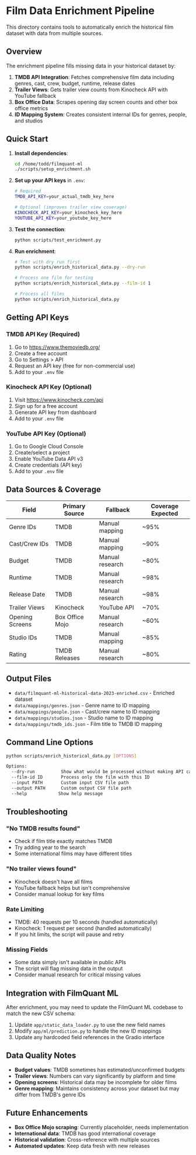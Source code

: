 # Film Data Enrichment Pipeline

This directory contains tools to automatically enrich the historical film dataset with data from multiple sources.

## Overview

The enrichment pipeline fills missing data in your historical dataset by:

1. **TMDB API Integration**: Fetches comprehensive film data including genres, cast, crew, budget, runtime, release dates
2. **Trailer Views**: Gets trailer view counts from Kinocheck API with YouTube fallback
3. **Box Office Data**: Scrapes opening day screen counts and other box office metrics
4. **ID Mapping System**: Creates consistent internal IDs for genres, people, and studios

## Quick Start

1. **Install dependencies**:
   ```bash
   cd /home/todd/filmquant-ml
   ./scripts/setup_enrichment.sh
   ```

2. **Set up your API keys** in `.env`:
   ```bash
   # Required
   TMDB_API_KEY=your_actual_tmdb_key_here

   # Optional (improves trailer view coverage)
   KINOCHECK_API_KEY=your_kinocheck_key_here
   YOUTUBE_API_KEY=your_youtube_key_here
   ```

3. **Test the connection**:
   ```bash
   python scripts/test_enrichment.py
   ```

4. **Run enrichment**:
   ```bash
   # Test with dry run first
   python scripts/enrich_historical_data.py --dry-run

   # Process one film for testing
   python scripts/enrich_historical_data.py --film-id 1

   # Process all films
   python scripts/enrich_historical_data.py
   ```

## Getting API Keys

### TMDB API Key (Required)
1. Go to https://www.themoviedb.org/
2. Create a free account
3. Go to Settings > API
4. Request an API key (free for non-commercial use)
5. Add to your `.env` file

### Kinocheck API Key (Optional)
1. Visit https://www.kinocheck.com/api
2. Sign up for a free account
3. Generate API key from dashboard
4. Add to your `.env` file

### YouTube API Key (Optional)
1. Go to Google Cloud Console
2. Create/select a project
3. Enable YouTube Data API v3
4. Create credentials (API key)
5. Add to your `.env` file

## Data Sources & Coverage

| Field | Primary Source | Fallback | Coverage Expected |
|-------|---------------|----------|------------------|
| Genre IDs | TMDB | Manual mapping | ~95% |
| Cast/Crew IDs | TMDB | Manual mapping | ~90% |
| Budget | TMDB | Manual research | ~80% |
| Runtime | TMDB | Manual research | ~98% |
| Release Date | TMDB | Manual research | ~98% |
| Trailer Views | Kinocheck | YouTube API | ~70% |
| Opening Screens | Box Office Mojo | Manual research | ~60% |
| Studio IDs | TMDB | Manual mapping | ~85% |
| Rating | TMDB Releases | Manual research | ~80% |

## Output Files

- `data/filmquant-ml-historical-data-2023-enriched.csv` - Enriched dataset
- `data/mappings/genres.json` - Genre name to ID mapping
- `data/mappings/people.json` - Cast/crew name to ID mapping
- `data/mappings/studios.json` - Studio name to ID mapping
- `data/mappings/tmdb_ids.json` - Film title to TMDB ID mapping

## Command Line Options

```bash
python scripts/enrich_historical_data.py [OPTIONS]

Options:
  --dry-run          Show what would be processed without making API calls
  --film-id ID       Process only the film with this ID
  --input PATH       Custom input CSV file path
  --output PATH      Custom output CSV file path
  --help            Show help message
```

## Troubleshooting

### "No TMDB results found"
- Check if film title exactly matches TMDB
- Try adding year to the search
- Some international films may have different titles

### "No trailer views found"
- Kinocheck doesn't have all films
- YouTube fallback helps but isn't comprehensive
- Consider manual lookup for key films

### Rate Limiting
- TMDB: 40 requests per 10 seconds (handled automatically)
- Kinocheck: 1 request per second (handled automatically)
- If you hit limits, the script will pause and retry

### Missing Fields
- Some data simply isn't available in public APIs
- The script will flag missing data in the output
- Consider manual research for critical missing values

## Integration with FilmQuant ML

After enrichment, you may need to update the FilmQuant ML codebase to match the new CSV schema:

1. Update `app/static_data_loader.py` to use the new field names
2. Modify `app/ml/prediction.py` to handle the new ID mappings
3. Update any hardcoded field references in the Gradio interface

## Data Quality Notes

- **Budget values**: TMDB sometimes has estimated/unconfirmed budgets
- **Trailer views**: Numbers can vary significantly by platform and time
- **Opening screens**: Historical data may be incomplete for older films
- **Genre mapping**: Maintains consistency across your dataset but may differ from TMDB's genre IDs

## Future Enhancements

- **Box Office Mojo scraping**: Currently placeholder, needs implementation
- **International data**: TMDB has good international coverage
- **Historical validation**: Cross-reference with multiple sources
- **Automated updates**: Keep data fresh with new releases
